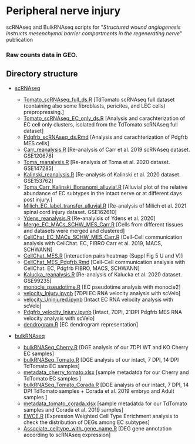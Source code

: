 # Peripheral nerve injury
scRNAseq and BulkRNAseq scripts for "*Structured wound angiogenesis instructs mesenchymal barrier compartments in the regenerating nerve*" publication 

### Raw counts data in GEO. 

## Directory structure


 * [scRNAseq](./scRNAseq)
   * [Tomato_scRNAseq_full_ds.R](./scRNAseq/Tomato_scRNAseq_full_ds.R) [TdTomato scRNAseq full dataset (containing also some fibroblasts, pericites, and LEC cells) prepropressing.] 
   * [Tomato_scRNAseq_EC_only_ds.R](./scRNAseq/Tomato_scRNAseq_EC_only_ds.R) [Analysis and carachterization of EC cell only clusters, isolated from the TdTomato scRNAseq full dataset]
   * [Pdgfrb_scRNAseq_ds.Rmd](./scRNAseq/Pdgfrb_scRNAseq_ds.Rmd) [Analysis and carachterization of Pdgfrb MES cells]
   * [Carr_reanalysis.R](./scRNAseq/Carr_reanalysis.R) [Re-analysis of Carr et al. 2019 scRNAseq dataset. GSE120678]
   * [Toma_reanalysis.R](./scRNAseq/Toma_reanalysis.R) [Re-analysis of Toma et al. 2020 dataset. GSE147285]
   * [Kalinski_reanalysis.R](./scRNASeq/Kalinski_reanalysis.R) [Re-analysis of Kalinski et al. 2020 dataset. GSE153762]
   * [Toma_Carr_Kalinski_Bonanomi_alluvial.R](./scRNAseq/Toma_Carr_Kalinski_Bonanomi_alluvial.R) [Alluvial plot of the relative abundance of EC subtypes in the intact nerve or at different days post injury.]
   * [Milich_EC_label_transfer_alluvial.R](./scRNAseq/Milich_EC_label_transfer_alluvial.R ) [Re-analysis of Milich et al. 2021 spinal cord injury dataset. GSE162610]
   * [Ydens_reanalysis.R](./scRNAseq/Ydens_reanalysis.R) [Re-analyisis of Ydens et al. 2020]
   * [Merge_EC_MACs_SCHW_MES_Carr.R](./scRNAseq/Merge_EC_MACs_SCHW_MES_Carr.R) [Cells from different tissues and datasets were merged and clustered]
   * [CellChat_EC_MACs_SCHW_MES_Carr.R](./scRNAseq/CellChat_EC_MACs_SCHW_MES_Carr.R) [Cell-Cell communication analysis with CellChat. EC, FIBRO Carr et al. 2019, MACS, SCHWANN]
   * [CellChat_MES.R](./scRNAseq/CellChat_MES.R) [interaction pairs heatmap (Suppl Fig 5 U and V)]
   * [CellChat_MES_Pdgfrb.Rmd](./scRNAseq/CellChat_MES_Pdgfrb.Rmd) [Cell-Cell communication analysis with CellChat. EC, Pdgfrb FIBRO, MACS, SCHWANN] 
   * [Kalucka_reanalysis.R](./scRNAseq/Kalucka_reanalysis.R) [Re-analysis of Kalucka et al. 2020 dataset. GSE99235]
   * [monocle_pseudotime.R](./scRNAseq/monocle_pseudotime.R) [EC pseudotime analysis with monocle2]
   * [velocity_Injury.ipynb](./scRNAseq/velocity_Injury.ipynb) [7DPI EC RNA velocity analysis with scVelo]
   * [velocity_Uninjured.ipynb](./scRNAseq/velocity_Uninjured.ipynb) [Intact EC RNA velocity analysis with scVelo]
   * [Pdgfrb_velocity_Injury.ipynb](./scRNAseq/Pdgfrb_velocity_Injury.ipynb) [Intact, 7DPI, 21DPI Pdgfrb MES RNA velocity analysis with scVelo]
   * [dendrogram.R](./scRNAseq/dendrogram.R) [EC dendrogram representation]

 * [bulkRNAseq](./bulkRNAseq) 
   * [bulkRNASeq_Cherry.R](./bulkRNAseq/bulkRNASeq_Cherry.R) [DGE analysis of our 7DPI WT and KO Cherry EC samples]
   * [bulkRNASeq_Tomato.R](./bulkRNAseq/bulkRNASeq_Tomato.R) [DGE analysis of our intact, 7 DPI, 14 DPI TdTomato EC samples]
   * [metadata_cherry_tomato.xlsx](./bulkRNAseq/metadata_cherry_tomato.xlsx) [sample metadatda for our Cherry and TdTomato EC samples ]
   * [bulkRNASeq_Tomato_Corada.R](./bulkRNAseq/bulkRNASeq_Tomato_Corada.R) [DGE analysis of our intact, 7 DPI, 14 DPI TdTomato samples + Corada et al. 2019 embryo and Adult samples ]
   * [metadata_tomato_corada.xlsx](./bulkRNAseq/metadata_tomato_corada.xlsx) [sample metadatda for our TdTomato samples and Corada et al. 2019 samples]
   * [EWCE.R](./bulkRNAseq/EWCE.R) [Expression Weighted Cell Type Enrichment analysis to check the distribution of DEGs among EC subtypes]
   * [Associate_celltype_with_gene_name.R](./bulkRNAseq/Associate_celltype_with_gene_name.R) [DEG gene annotation according to scRNAseq expression]





